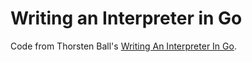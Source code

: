 # Writing an Interpreter in Go

Code from Thorsten Ball's [Writing An Interpreter In Go](https://interpreterbook.com/).